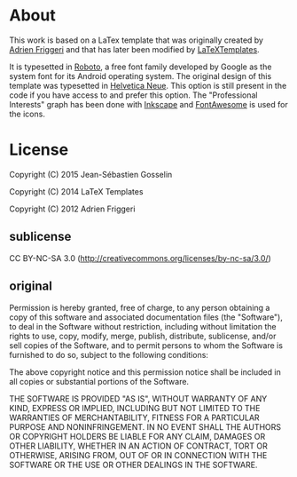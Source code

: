 # About

This work is based on a LaTex template that was originally created
by [Adrien Friggeri](https://github.com/afriggeri/cv) and that has later been modified by [LaTeXTemplates](http://www.LaTeXTemplates.com).

It is typesetted in [Roboto](http://developer.android.com/design/style/typography.html), a free font family developed by Google as the system font for its Android operating system. The original design of this template was typesetted in [Helvetica Neue](http://www.linotype.com/1266/neuehelvetica-family.html). This option is still present in the code if you have access to and prefer this option. The "Professional Interests" graph has been done with [Inkscape](https://inkscape.org/en/) and [FontAwesome](http://fortawesome.github.io/Font-Awesome/) is used for the icons.

# License

Copyright (C) 2015 Jean-Sébastien Gosselin

Copyright (C) 2014 LaTeX Templates

Copyright (C) 2012 Adrien Friggeri

## sublicense

CC BY-NC-SA 3.0 (http://creativecommons.org/licenses/by-nc-sa/3.0/)

## original

Permission is hereby granted, free of charge, to any person obtaining a copy of this software and associated documentation files (the "Software"), to deal in the Software without restriction, including without limitation the rights to use, copy, modify, merge, publish, distribute, sublicense, and/or sell copies of the Software, and to permit persons to whom the Software is furnished to do so, subject to the following conditions:

The above copyright notice and this permission notice shall be included in all copies or substantial portions of the Software.

THE SOFTWARE IS PROVIDED "AS IS", WITHOUT WARRANTY OF ANY KIND, EXPRESS OR IMPLIED, INCLUDING BUT NOT LIMITED TO THE WARRANTIES OF MERCHANTABILITY, FITNESS FOR A PARTICULAR PURPOSE AND NONINFRINGEMENT. IN NO EVENT SHALL THE AUTHORS OR COPYRIGHT HOLDERS BE LIABLE FOR ANY CLAIM, DAMAGES OR OTHER LIABILITY, WHETHER IN AN ACTION OF CONTRACT, TORT OR OTHERWISE, ARISING FROM, OUT OF OR IN CONNECTION WITH THE SOFTWARE OR THE USE OR OTHER DEALINGS IN THE SOFTWARE.
